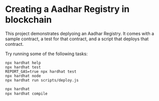 # Creating a Aadhar Registry in blockchain

This project demonstrates deplyoing an Aadhar Registry. It comes with a sample contract, a test for that contract, and a script that deploys that contract.

Try running some of the following tasks:

```shell
npx hardhat help
npx hardhat test
REPORT_GAS=true npx hardhat test
npx hardhat node
npx hardhat run scripts/deploy.js
```

```bash
npx hardhat
npx hardhat compile
```
